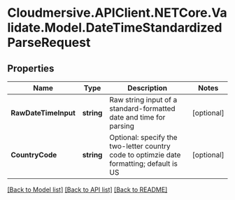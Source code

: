 # Cloudmersive.APIClient.NETCore.Validate.Model.DateTimeStandardizedParseRequest
## Properties

Name | Type | Description | Notes
------------ | ------------- | ------------- | -------------
**RawDateTimeInput** | **string** | Raw string input of a standard-formatted date and time for parsing | [optional] 
**CountryCode** | **string** | Optional: specify the two-letter country code to optimzie date formatting; default is US | [optional] 

[[Back to Model list]](../README.md#documentation-for-models) [[Back to API list]](../README.md#documentation-for-api-endpoints) [[Back to README]](../README.md)

